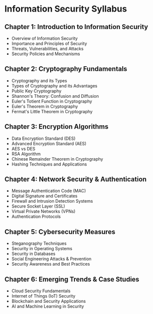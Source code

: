 # Information Security Syllabus

## Chapter 1: Introduction to Information Security
- Overview of Information Security
- Importance and Principles of Security
- Threats, Vulnerabilities, and Attacks
- Security Policies and Mechanisms

## Chapter 2: Cryptography Fundamentals
- Cryptography and its Types
- Types of Cryptography and its Advantages
- Public Key Cryptography
- Shannon's Theory: Confusion and Diffusion
- Euler's Totient Function in Cryptography
- Euler's Theorem in Cryptography
- Fermat's Little Theorem in Cryptography

## Chapter 3: Encryption Algorithms
- Data Encryption Standard (DES)
- Advanced Encryption Standard (AES)
- AES vs DES
- RSA Algorithm
- Chinese Remainder Theorem in Cryptography
- Hashing Techniques and Applications

## Chapter 4: Network Security & Authentication
- Message Authentication Code (MAC)
- Digital Signature and Certificates
- Firewall and Intrusion Detection Systems
- Secure Socket Layer (SSL)
- Virtual Private Networks (VPNs)
- Authentication Protocols

## Chapter 5: Cybersecurity Measures
- Steganography Techniques
- Security in Operating Systems
- Security in Databases
- Social Engineering Attacks & Prevention
- Security Awareness and Best Practices

## Chapter 6: Emerging Trends & Case Studies
- Cloud Security Fundamentals
- Internet of Things (IoT) Security
- Blockchain and Security Applications
- AI and Machine Learning in Security

